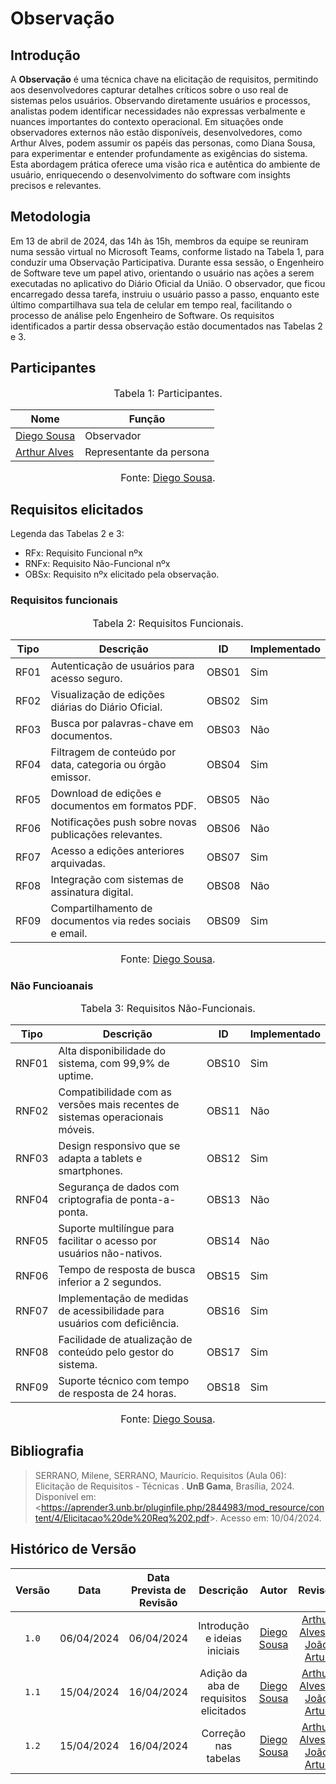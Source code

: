 # Observação

## Introdução

A **Observação** é uma técnica chave na elicitação de requisitos, permitindo aos desenvolvedores capturar detalhes críticos sobre o uso real de sistemas pelos usuários. Observando diretamente usuários e processos, analistas podem identificar necessidades não expressas verbalmente e nuances importantes do contexto operacional. Em situações onde observadores externos não estão disponíveis, desenvolvedores, como Arthur Alves, podem assumir os papéis das personas, como Diana Sousa, para experimentar e entender profundamente as exigências do sistema. Esta abordagem prática oferece uma visão rica e autêntica do ambiente de usuário, enriquecendo o desenvolvimento do software com insights precisos e relevantes.

## Metodologia
Em 13 de abril de 2024, das 14h às 15h, membros da equipe se reuniram numa sessão virtual no Microsoft Teams, conforme listado na Tabela 1, para conduzir uma Observação Participativa. Durante essa sessão, o Engenheiro de Software teve um papel ativo, orientando o usuário nas ações a serem executadas no aplicativo do Diário Oficial da União. O observador, que ficou encarregado dessa tarefa, instruiu o usuário passo a passo, enquanto este último compartilhava sua tela de celular em tempo real, facilitando o processo de análise pelo Engenheiro de Software. Os requisitos identificados a partir dessa observação estão documentados nas Tabelas 2 e 3.

## Participantes

<font size="3"><p style="text-align: center">Tabela 1: Participantes.</p></font>

<center>

| Nome                                             | Função                   |
| ------------------------------------------------ | ------------------------ |
| [Diego Sousa](https://github.com/DiegoSousaLeite)| Observador               |
| [Arthur Alves](https://github.com/arthrok) | Representante da persona |

</center>

<font size="3"><p style="text-align: center">Fonte: [Diego Sousa](https://github.com/DiegoSousaLeite).</p></font>


## Requisitos elicitados
Legenda das Tabelas 2 e 3:

- RFx: Requisito Funcional nºx
- RNFx: Requisito Não-Funcional nºx
- OBSx: Requisito nºx elicitado pela observação.

### Requisitos funcionais
<font size="3"><p style="text-align: center">Tabela 2: Requisitos Funcionais.</p></font>

<center>

|Tipo| Descrição | <a id="anchor_OBS" style="visibility: hidden;"></a> ID | Implementado|
|----|-----------|--------------------------------------------------------|-------------|
|RF01|	Autenticação de usuários para acesso seguro.	| OBS01 | Sim|
|RF02|	Visualização de edições diárias do Diário Oficial.|	OBS02| Sim|
|RF03|	Busca por palavras-chave em documentos.	|OBS03| Não|
|RF04|	Filtragem de conteúdo por data, categoria ou órgão emissor.	|OBS04| Sim |
|RF05|	Download de edições e documentos em formatos PDF.	|OBS05| Não |
|RF06|	Notificações push sobre novas publicações relevantes.|	OBS06| Não|
|RF07|	Acesso a edições anteriores arquivadas.	|OBS07| Sim|
|RF08|	Integração com sistemas de assinatura digital.	|OBS08| Não|
|RF09|	Compartilhamento de documentos via redes sociais e email.|OBS09 | Sim |

</center>

<font size="3"><p style="text-align: center">Fonte: [Diego Sousa](https://github.com/DiegoSousaLeite).</p></font>

### Não Funcioanais
<font size="3"><p style="text-align: center">Tabela 3: Requisitos Não-Funcionais.</p></font>

<center>

|Tipo| Descrição | <a id="anchor_OBS" style="visibility: hidden;"></a> ID | Implementado|
|----|-----------|--------------------------------------------------------|-------------|
|RNF01|	Alta disponibilidade do sistema, com 99,9% de uptime.	| OBS10 | Sim|
|RNF02|	Compatibilidade com as versões mais recentes de sistemas operacionais móveis.|	OBS11| Não|
|RNF03|	Design responsivo que se adapta a tablets e smartphones.	|OBS12| Sim|
|RNF04|	Segurança de dados com criptografia de ponta-a-ponta.	|OBS13| Não|
|RNF05|	Suporte multilíngue para facilitar o acesso por usuários não-nativos.	|OBS14| Não |
|RNF06|	Tempo de resposta de busca inferior a 2 segundos.|	OBS15| Sim|
|RNF07|	Implementação de medidas de acessibilidade para usuários com deficiência.	|OBS16| Sim|
|RNF08|	Facilidade de atualização de conteúdo pelo gestor do sistema.	|OBS17| Sim|
|RNF09|	Suporte técnico com tempo de resposta de 24 horas.|OBS18 | Sim|

</center>

<font size="3"><p style="text-align: center">Fonte: [Diego Sousa](https://github.com/DiegoSousaLeite).</p></font>

## <a>Bibliografia</a>
> SERRANO, Milene, SERRANO, Maurício. Requisitos (Aula 06):  Elicitação de Requisitos - Técnicas . **UnB Gama**, Brasília, 2024. Disponível em: <<https://aprender3.unb.br/pluginfile.php/2844983/mod_resource/content/4/Elicitacao%20de%20Req%202.pdf>>. Acesso em: 10/04/2024.


## <a>Histórico de Versão</a>
|Versão|Data|Data Prevista de Revisão|Descrição|Autor|Revisor|
| :------: | :----------: |:-----------: | :-----------: | :---------: |:---------: |
|`1.0`|06/04/2024|06/04/2024| Introdução e ideias iniciais | [Diego Sousa](https://github.com/DiegoSousaLeite)| [Arthur Alves](https://github.com/arthrok) e [João Artur](https://github.com/joao-artl) |
|`1.1`| 15/04/2024 | 16/04/2024 | Adição da aba de requisitos elicitados | [Diego Sousa](https://github.com/DiegoSousaLeite)| [Arthur Alves](https://github.com/arthrok) e [João Artur](https://github.com/joao-artl) |
|`1.2`| 15/04/2024 | 16/04/2024 | Correção nas tabelas| [Diego Sousa](https://github.com/DiegoSousaLeite)| [Arthur Alves](https://github.com/arthrok) e [João Artur](https://github.com/joao-artl) |